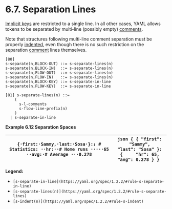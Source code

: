 # 6.7. Separation Lines

[Implicit keys](https://yaml.org/spec/1.2.2/#example-single-pair-explicit-entry) are restricted to a single line. In all other cases, YAML allows tokens to be separated by multi-line (possibly empty) [comments](https://yaml.org/spec/1.2.2/#comments).

Note that structures following multi-line comment separation must be properly [indented](https://yaml.org/spec/1.2.2/#indentation-spaces), even though there is no such restriction on the separation [comment](https://yaml.org/spec/1.2.2/#comments) lines themselves.

```
[80]
s-separate(n,BLOCK-OUT) ::= s-separate-lines(n)
s-separate(n,BLOCK-IN)  ::= s-separate-lines(n)
s-separate(n,FLOW-OUT)  ::= s-separate-lines(n)
s-separate(n,FLOW-IN)   ::= s-separate-lines(n)
s-separate(n,BLOCK-KEY) ::= s-separate-in-line
s-separate(n,FLOW-KEY)  ::= s-separate-in-line
```
```
[81] s-separate-lines(n) ::=
    (
      s-l-comments
      s-flow-line-prefix(n)
    )
  | s-separate-in-line
```

**Example 6.12 Separation Spaces**

| ``` {·first:·Sammy,·last:·Sosa·}:↓ # Statistics: ··hr:··# Home runs ·····65 ··avg:·# Average ···0.278 ``` | ```json { { "first": "Sammy",     "last": "Sosa" }: {     "hr": 65,     "avg": 0.278 } } ``` |
| --- | --- |

**Legend:**

- `[s-separate-in-line](https://yaml.org/spec/1.2.2/#rule-s-separate-in-line)`
- `[s-separate-lines(n)](https://yaml.org/spec/1.2.2/#rule-s-separate-lines)`
- `[s-indent(n)](https://yaml.org/spec/1.2.2/#rule-s-indent)`